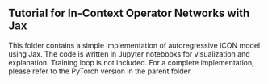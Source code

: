 
## Tutorial for In-Context Operator Networks with Jax

This folder contains a simple implementation of autoregressive ICON model using Jax. The code is written in Jupyter notebooks for visualization and explanation. Training loop is not included. For a complete implementation, please refer to the PyTorch version in the parent folder.